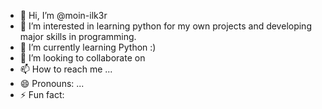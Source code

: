 - 👋 Hi, I’m @moin-ilk3r
- 👀 I’m interested in learning python for my own projects and developing major skills in programming. 
- 🌱 I’m currently learning Python :)
- 💞️ I’m looking to collaborate on 
- 📫 How to reach me ...
- 😄 Pronouns: ...
- ⚡ Fun fact: 

<!---
moin-ilk3r/moin-ilk3r is a ✨ special ✨ repository because its `README.md` (this file) appears on your GitHub profile.
You can click the Preview link to take a look at your changes.
--->
